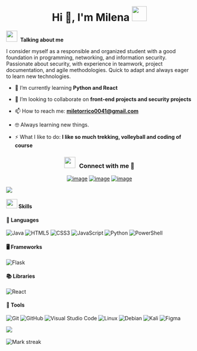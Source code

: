 <h1 align="center">Hi 👋, I'm Milena <img height="40" src="https://emoji.gg/assets/emoji/7333-parrotdance.gif"></h1>

<img src="https://media.giphy.com/media/ObNTw8Uzwy6KQ/giphy.gif" width="30px">&nbsp; <strong>Talking about me</strong> 

<p> I consider myself as a responsible and organized student with a good foundation in programming, 
networking, and information security. Passionate about security, with experience in teamwork, project documentation, and agile methodologies.
Quick to adapt and always eager to learn new technologies. </p>

- 🌱 I’m currently learning **Python and React**

- 👯 I’m looking to collaborate on **front-end projects and security projects**

- 📫 How to reach me: **miletorrico0041@gmail.com**

- 🤓 Always learning new things.

<!--🤔 I’m currently looking for hands-on experience, this is [MY RESUME]().-->

<!-- 💥 You can visit [MY WEBSITE]().-->

- ⚡ What I like to do: **I like so much trekking, volleyball and coding of course**

<h3 align="center" > <img src="https://media.giphy.com/media/iY8CRBdQXODJSCERIr/giphy.gif" width="30" height="30" style="margin-right: 10px;">Connect with me 🤝 </h3>
<div align="center">

[![image](https://img.shields.io/badge/LinkedIn-0077B5?style=for-the-badge&logo=linkedin&logoColor=white)](https:/www.linkedin.com/in/milena-torrico-santiestevez-49433023a)
[![image](https://img.shields.io/badge/Instagram-E4405F?style=for-the-badge&logo=instagram&logoColor=white)](https://www.instagram.com/milets_04/)
[![image](https://img.shields.io/badge/Gmail-D14836?style=for-the-badge&logo=gmail&logoColor=white)](mailto:produtor.miletorrico0041@gmail.com)
  
</div>

<img src="https://user-images.githubusercontent.com/73097560/115834477-dbab4500-a447-11eb-908a-139a6edaec5c.gif"><br><br>
<img src="https://media2.giphy.com/media/QssGEmpkyEOhBCb7e1/giphy.gif?cid=ecf05e47a0n3gi1bfqntqmob8g9aid1oyj2wr3ds3mg700bl&rid=giphy.gif" width ="30" height = "25"><b> Skills</b>

#### 🔧 Languages

![Java](https://img.shields.io/badge/java-%23ED8B00.svg?style=for-the-badge&logo=openjdk&logoColor=white)
![HTML5](https://img.shields.io/badge/html5-%23E34F26.svg?style=for-the-badge&logo=html5&logoColor=white)
![CSS3](https://img.shields.io/badge/css3-%231572B6.svg?style=for-the-badge&logo=css3&logoColor=white)
![JavaScript](https://img.shields.io/badge/JavaScript-%23323330.svg?style=for-the-badge&logo=javascript&logoColor=F7DF1E)
![Python](https://img.shields.io/badge/Python-%2314354C.svg?style=for-the-badge&logo=python&logoColor=white)
![PowerShell](https://img.shields.io/badge/PowerShell-%235391FE.svg?style=for-the-badge&logo=powershell&logoColor=white)

#### 🖥️ Frameworks
![Flask](https://img.shields.io/badge/flask-%23000.svg?style=for-the-badge&logo=flask&logoColor=white)

#### 📚 Libraries
![React](https://img.shields.io/badge/react-%2320232a.svg?style=for-the-badge&logo=react&logoColor=%2361DAFB)

#### 🔧 Tools

![Git](https://img.shields.io/badge/git-%23F05033.svg?style=for-the-badge&logo=git&logoColor=white)
![GitHub](https://img.shields.io/badge/github-%23121011.svg?style=for-the-badge&logo=github&logoColor=white)
![Visual Studio Code](https://img.shields.io/badge/Visual%20Studio%20Code-0078d7.svg?style=for-the-badge&logo=visual-studio-code&logoColor=white)
![Linux](https://img.shields.io/badge/Linux-FCC624?style=for-the-badge&logo=linux&logoColor=black)
![Debian](https://img.shields.io/badge/Debian-D70A53?style=for-the-badge&logo=debian&logoColor=white)
![Kali](https://img.shields.io/badge/Kali-268BEE?style=for-the-badge&logo=kalilinux&logoColor=white)
![Figma](https://img.shields.io/badge/Figma-%23F24E1E.svg?style=for-the-badge&logo=figma&logoColor=white)

<img src="https://github-readme-stats.vercel.app/api?username=milets04&theme=dark&show_icons=true&count_private=true" />
  <br></br>
<img  title="🔥 Get streak stats for your profile at git.io/streak-stats" alt="Mark streak" src="https://github-readme-streak-stats.herokuapp.com/?user=milets04&theme=dark&hide_border=false" /> 
